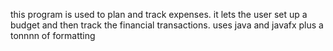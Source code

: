 this program is used to plan and track expenses. it lets the user set up a budget and then track the financial transactions.
uses java and javafx plus a tonnnn of formatting
